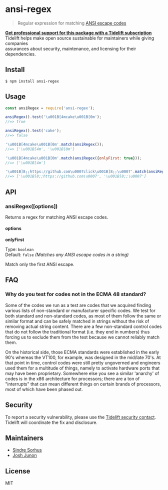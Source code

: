 # ansi-regex

> Regular expression for matching [ANSI escape codes](https://en.wikipedia.org/wiki/ANSI_escape_code)

 [**Get professional support for this package with a Tidelift subscription**](https://tidelift.com/subscription/pkg/npm-ansi-regex?utm_source=npm-ansi-regex&utm_medium=referral&utm_campaign=readme)  
 Tidelift helps make open source sustainable for maintainers while giving companies  
assurances about security, maintenance, and licensing for their dependencies.

## Install

```text
$ npm install ansi-regex
```

## Usage

```javascript
const ansiRegex = require('ansi-regex');

ansiRegex().test('\u001B[4mcake\u001B[0m');
//=> true

ansiRegex().test('cake');
//=> false

'\u001B[4mcake\u001B[0m'.match(ansiRegex());
//=> ['\u001B[4m', '\u001B[0m']

'\u001B[4mcake\u001B[0m'.match(ansiRegex({onlyFirst: true}));
//=> ['\u001B[4m']

'\u001B]8;;https://github.com\u0007click\u001B]8;;\u0007'.match(ansiRegex());
//=> ['\u001B]8;;https://github.com\u0007', '\u001B]8;;\u0007']
```

## API

### ansiRegex\(\[options\]\)

Returns a regex for matching ANSI escape codes.

#### options

**onlyFirst**

Type: `boolean`  
 Default: `false` _\(Matches any ANSI escape codes in a string\)_

Match only the first ANSI escape.

## FAQ

### Why do you test for codes not in the ECMA 48 standard?

Some of the codes we run as a test are codes that we acquired finding various lists of non-standard or manufacturer specific codes. We test for both standard and non-standard codes, as most of them follow the same or similar format and can be safely matched in strings without the risk of removing actual string content. There are a few non-standard control codes that do not follow the traditional format \(i.e. they end in numbers\) thus forcing us to exclude them from the test because we cannot reliably match them.

On the historical side, those ECMA standards were established in the early 90's whereas the VT100, for example, was designed in the mid/late 70's. At that point in time, control codes were still pretty ungoverned and engineers used them for a multitude of things, namely to activate hardware ports that may have been proprietary. Somewhere else you see a similar 'anarchy' of codes is in the x86 architecture for processors; there are a ton of "interrupts" that can mean different things on certain brands of processors, most of which have been phased out.

## Security

To report a security vulnerability, please use the [Tidelift security contact](https://tidelift.com/security). Tidelift will coordinate the fix and disclosure.

## Maintainers

* [Sindre Sorhus](https://github.com/sindresorhus)
* [Josh Junon](https://github.com/qix-)

## License

MIT


